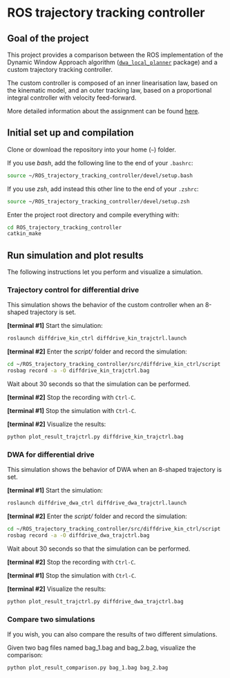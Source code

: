 # ROS trajectory tracking controller


## Goal of the project

This project provides a comparison between the ROS implementation of the Dynamic Window Approach algorithm
([`dwa_local_planner`](https://wiki.ros.org/dwa_local_planner) package) and a custom trajectory tracking controller.

The custom controller is composed of an inner linearisation law, based on the kinematic model, and an
outer tracking law, based on a proportional integral controller with velocity feed-forward.

More detailed information about the assignment can be found [here](material/project_assignment.pdf).


## Initial set up and compilation

Clone or download the repository into your home (`~`) folder.

If you use *bash*, add the following line to the end of your `.bashrc`:
```bash
source ~/ROS_trajectory_tracking_controller/devel/setup.bash
```

If you use *zsh*, add instead this other line to the end of your `.zshrc`:
```bash
source ~/ROS_trajectory_tracking_controller/devel/setup.zsh
```

Enter the project root directory and compile everything with:
```bash
cd ROS_trajectory_tracking_controller
catkin_make
```


## Run simulation and plot results

The following instructions let you perform and visualize a simulation.

### Trajectory control for differential drive

This simulation shows the behavior of the custom controller when an 8-shaped trajectory is set.

**[terminal #1]** Start the simulation:
```bash
roslaunch diffdrive_kin_ctrl diffdrive_kin_trajctrl.launch
```

**[terminal #2]** Enter the *script/* folder and record the simulation:
```bash
cd ~/ROS_trajectory_tracking_controller/src/diffdrive_kin_ctrl/script
rosbag record -a -O diffdrive_kin_trajctrl.bag
```

Wait about 30 seconds so that the simulation can be performed.

**[terminal #2]** Stop the recording with `Ctrl-C`.

**[terminal #1]** Stop the simulation with `Ctrl-C`.

**[terminal #2]** Visualize the results:
```bash
python plot_result_trajctrl.py diffdrive_kin_trajctrl.bag
```

### DWA for differential drive

This simulation shows the behavior of DWA when an 8-shaped trajectory is set.

**[terminal #1]** Start the simulation:
```bash
roslaunch diffdrive_dwa_ctrl diffdrive_dwa_trajctrl.launch
```

**[terminal #2]** Enter the *script/* folder and record the simulation:
```bash
cd ~/ROS_trajectory_tracking_controller/src/diffdrive_kin_ctrl/script
rosbag record -a -O diffdrive_dwa_trajctrl.bag
```

Wait about 30 seconds so that the simulation can be performed.

**[terminal #2]** Stop the recording with `Ctrl-C`.

**[terminal #1]** Stop the simulation with `Ctrl-C`.

**[terminal #2]** Visualize the results:
```bash
python plot_result_trajctrl.py diffdrive_dwa_trajctrl.bag
```

### Compare two simulations

If you wish, you can also compare the results of two different simulations.

Given two bag files named bag_1.bag and bag_2.bag, visualize the comparison:
```bash
python plot_result_comparison.py bag_1.bag bag_2.bag
```
